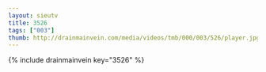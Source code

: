 ```yaml
--- 
layout: sieutv
title: 3526
tags: ["003"]
thumb: http://drainmainvein.com/media/videos/tmb/000/003/526/player.jpg
---
```

{% include drainmainvein key="3526" %} 
